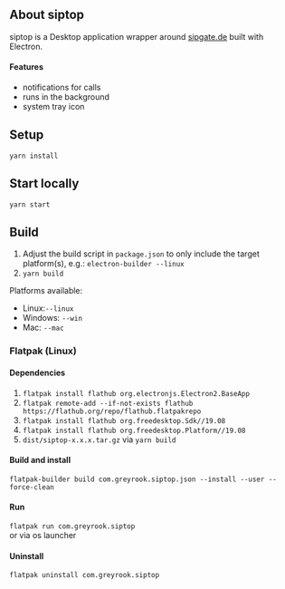 ## About siptop

siptop is a Desktop application wrapper around [sipgate.de](https://sipgate.de) built with Electron.

#### Features

- notifications for calls
- runs in the background
- system tray icon

## Setup

`yarn install`

## Start locally

`yarn start`

## Build

1. Adjust the build script in `package.json` to only include the target platform(s), e.g.: `electron-builder --linux`
2. `yarn build`

Platforms available:

- Linux:`--linux`
- Windows: `--win`
- Mac: `--mac`

### Flatpak (Linux)

#### Dependencies

1. `flatpak install flathub org.electronjs.Electron2.BaseApp`
2. `flatpak remote-add --if-not-exists flathub https://flathub.org/repo/flathub.flatpakrepo`
3. `flatpak install flathub org.freedesktop.Sdk//19.08`
4. `flatpak install flathub org.freedesktop.Platform//19.08`
5. `dist/siptop-x.x.x.tar.gz` via `yarn build`

#### Build and install

`flatpak-builder build com.greyrook.siptop.json --install --user --force-clean`

#### Run

`flatpak run com.greyrook.siptop`  
or via os launcher

#### Uninstall

`flatpak uninstall com.greyrook.siptop`
